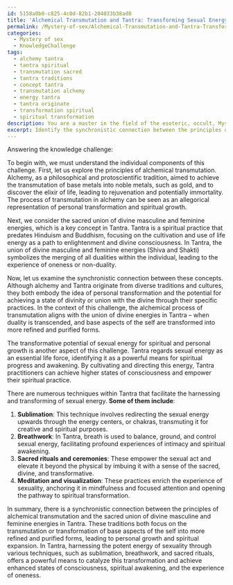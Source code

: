 ```yaml
---
id: 5158a0b0-c825-4c0d-82b1-204033b38ad0
title: 'Alchemical Transmutation and Tantra: Transforming Sexual Energy'
permalink: /Mystery-of-sex/Alchemical-Transmutation-and-Tantra-Transforming-Sexual-Energy/
categories:
  - Mystery of sex
  - KnowledgeChallenge
tags:
  - alchemy tantra
  - tantra spiritual
  - transmutation sacred
  - tantra traditions
  - concept tantra
  - transmutation alchemy
  - energy tantra
  - tantra originate
  - transformation spiritual
  - spiritual transformation
description: You are a master in the field of the esoteric, occult, Mystery of sex and Education. You are a writer of tests, challenges, books and deep knowledge on Mystery of sex for initiates and students to gain deep insights and understanding from. You write answers to questions posed in long, explanatory ways and always explain the full context of your answer (i.e., related concepts, formulas, examples, or history), as well as the step-by-step thinking process you take to answer the challenges. Be rigorous and thorough, and summarize the key themes, ideas, and conclusions at the end.
excerpt: Identify the synchronistic connection between the principles of alchemical transmutation and the sacred union of the divine masculine and feminine energies during the act of Tantra, while also examining the transformative potential of sexual energy for spiritual and personal growth.
---
```

Answering the knowledge challenge:

To begin with, we must understand the individual components of this challenge. First, let us explore the principles of alchemical transmutation. Alchemy, as a philosophical and protoscientific tradition, aimed to achieve the transmutation of base metals into noble metals, such as gold, and to discover the elixir of life, leading to rejuvenation and potentially immortality. The process of transmutation in alchemy can be seen as an allegorical representation of personal transformation and spiritual growth.

Next, we consider the sacred union of divine masculine and feminine energies, which is a key concept in Tantra. Tantra is a spiritual practice that predates Hinduism and Buddhism, focusing on the cultivation and use of life energy as a path to enlightenment and divine consciousness. In Tantra, the union of divine masculine and feminine energies (Shiva and Shakti) symbolizes the merging of all dualities within the individual, leading to the experience of oneness or non-duality.

Now, let us examine the synchronistic connection between these concepts. Although alchemy and Tantra originate from diverse traditions and cultures, they both embody the idea of personal transformation and the potential for achieving a state of divinity or union with the divine through their specific practices. In the context of this challenge, the alchemical process of transmutation aligns with the union of divine energies in Tantra – when duality is transcended, and base aspects of the self are transformed into more refined and purified forms.

The transformative potential of sexual energy for spiritual and personal growth is another aspect of this challenge. Tantra regards sexual energy as an essential life force, identifying it as a powerful means for spiritual progress and awakening. By cultivating and directing this energy, Tantra practitioners can achieve higher states of consciousness and empower their spiritual practice.

There are numerous techniques within Tantra that facilitate the harnessing and transforming of sexual energy. **Some of them include**:

1. ****Sublimation****: This technique involves redirecting the sexual energy upwards through the energy centers, or chakras, transmuting it for creative and spiritual purposes.
2. ****Breathwork****: In Tantra, breath is used to balance, ground, and control sexual energy, facilitating profound experiences of intimacy and spiritual awakening.
3. ****Sacred rituals and ceremonies****: These empower the sexual act and elevate it beyond the physical by imbuing it with a sense of the sacred, divine, and transformative.
4. ****Meditation and visualization****: These practices enrich the experience of sexuality, anchoring it in mindfulness and focused attention and opening the pathway to spiritual transformation.

In summary, there is a synchronistic connection between the principles of alchemical transmutation and the sacred union of divine masculine and feminine energies in Tantra. These traditions both focus on the transmutation or transformation of base aspects of the self into more refined and purified forms, leading to personal growth and spiritual expansion. In Tantra, harnessing the potent energy of sexuality through various techniques, such as sublimation, breathwork, and sacred rituals, offers a powerful means to catalyze this transformation and achieve enhanced states of consciousness, spiritual awakening, and the experience of oneness.
